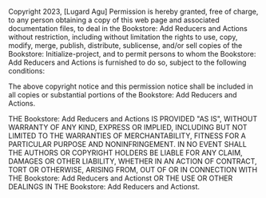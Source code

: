 Copyright 2023, [Lugard Agu]
Permission is hereby granted, free of charge, to any person obtaining a copy of this web page and associated documentation files, to deal in the Bookstore: Add Reducers and Actions without restriction, including without limitation the rights to use, copy, modify, merge, publish, distribute, sublicense, and/or sell copies of the Bookstore: Initialize-project, and to permit persons to whom the Bookstore: Add Reducers and Actions  is furnished to do so, subject to the following conditions:

The above copyright notice and this permission notice shall be included in all copies or substantial portions of the Bookstore: Add Reducers and Actions.

THE Bookstore: Add Reducers and Actions IS PROVIDED "AS IS", WITHOUT WARRANTY OF ANY KIND, EXPRESS OR IMPLIED, INCLUDING BUT NOT LIMITED TO THE WARRANTIES OF MERCHANTABILITY, FITNESS FOR A PARTICULAR PURPOSE AND NONINFRINGEMENT. IN NO EVENT SHALL THE AUTHORS OR COPYRIGHT HOLDERS BE LIABLE FOR ANY CLAIM, DAMAGES OR OTHER LIABILITY, WHETHER IN AN ACTION OF CONTRACT, TORT OR OTHERWISE, ARISING FROM, OUT OF OR IN CONNECTION WITH THE Bookstore: Add Reducers and Actionst OR THE USE OR OTHER DEALINGS IN THE Bookstore: Add Reducers and Actionst.